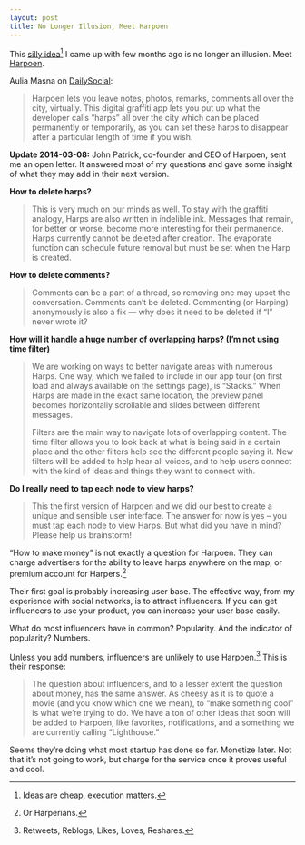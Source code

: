```yaml
---
layout: post
title: No Longer Illusion, Meet Harpoen
---
```

This [silly idea][4793-001][^1] I came up with few months ago is no longer an illusion. Meet [Harpoen][4793-002].

[4793-001]: http://sayzlim.net/illusionary "Illusionary - Sayz Lim"
[4793-002]: http://harpoen.com/ "Harpoen: Make Spaces Talk"

Aulia Masna on [DailySocial](http://en.dailysocial.net/post/harpoen-lets-you-leave-digital-graffiti-all-over-the-city "Harpoen Lets You Leave Digital Graffiti All Over the City - DailySocial"):

> Harpoen lets you leave notes, photos, remarks, comments all over the city, virtually. This digital graffiti app lets you put up what the developer calls “harps” all over the city which can be placed permanently or temporarily, as you can set these harps to disappear after a particular length of time if you wish.

**Update 2014-03-08:** John Patrick, co-founder and CEO of Harpoen, sent me an open letter. It answered most of my questions and gave some insight of what they may add in their next version.

**How to delete harps?**

> This is very much on our minds as well. To stay with the graffiti analogy, Harps are also written in indelible ink. Messages that remain, for better or worse, become more interesting for their permanence. Harps currently cannot be deleted after creation. The evaporate function can schedule future removal but must be set when the Harp is created.

**How to delete comments?**

> Comments can be a part of a thread, so removing one may upset the conversation. Comments can’t be deleted. Commenting (or Harping) anonymously is also a fix &#8212; why does it need to be deleted if “I” never wrote it?

**How will it handle a huge number of overlapping harps? (I’m not using time filter)**

> We are working on ways to better navigate areas with numerous Harps. One way, which we failed to include in our app tour (on first load and always available on the settings page), is “Stacks.” When Harps are made in the exact same location, the preview panel becomes horizontally scrollable and slides between different messages.
> 
> Filters are the main way to navigate lots of overlapping content. The time filter allows you to look back at what is being said in a certain place and the other filters help see the different people saying it. New filters will be added to help hear all voices, and to help users connect with the kind of ideas and things they want to connect with.

**Do I really need to tap each node to view harps?**

> This the first version of Harpoen and we did our best to create a unique and sensible user interface. The answer for now is yes – you must tap each node to view Harps. But what did you have in mind? Please help us brainstorm!

“How to make money” is not exactly a question for Harpoen. They can charge advertisers for the ability to leave harps anywhere on the map, or premium account for Harpers.[^2]

Their first goal is probably increasing user base. The effective way, from my experience with social networks, is to attract influencers. If you can get influencers to use your product, you can increase your user base easily.

What do most influencers have in common? Popularity. And the indicator of popularity? Numbers.

Unless you add numbers, influencers are unlikely to use Harpoen.[^3] This is their response:

> The question about influencers, and to a lesser extent the question about money, has the same answer. As cheesy as it is to quote a movie (and you know which one we mean), to “make something cool” is what we’re trying to do. We have a ton of other ideas that soon will be added to Harpoen, like favorites, notifications, and a something we are currently calling “Lighthouse.”

Seems they’re doing what most startup has done so far. Monetize later. Not that it’s not going to work, but charge for the service once it proves useful and cool.

[^1]: Ideas are cheap, execution matters.

[^2]: Or Harperians.

[^3]: Retweets, Reblogs, Likes, Loves, Reshares.